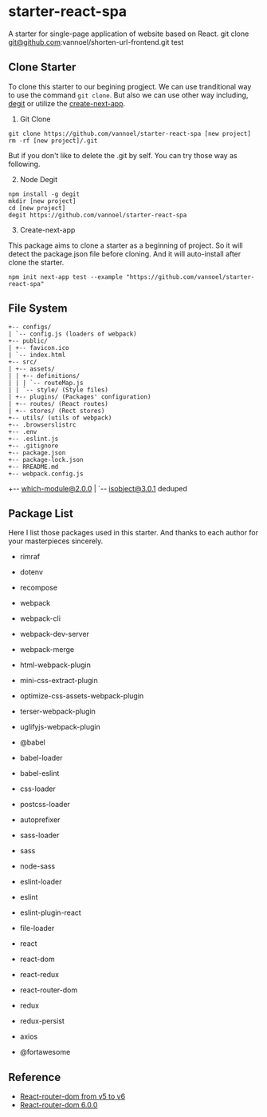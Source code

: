 # starter-react-spa
A starter for single-page application of website based on React.
git clone git@github.com:vannoel/shorten-url-frontend.git test

## Clone Starter

To clone this starter to our begining progject. We can use tranditional way to use the command `git clone`. But also we can use other way including, [degit](https://www.npmjs.com/package/degit) or utilize the [create-next-app](https://www.npmjs.com/package/create-next-app).

1. Git Clone

```
git clone https://github.com/vannoel/starter-react-spa [new project]
rm -rf [new project]/.git
```

But if you don't like to delete the .git by self. You can try those way as following.

2. Node Degit

```
npm install -g degit
mkdir [new project]
cd [new project]
degit https://github.com/vannoel/starter-react-spa
```

3. Create-next-app

This package aims to clone a starter as a beginning of project. So it will detect the package.json file before cloning. And it will auto-install after clone the starter.

```
npm init next-app test --example "https://github.com/vannoel/starter-react-spa"
```

## File System

```
+-- configs/
| `-- config.js (loaders of webpack)
+-- public/
| +-- favicon.ico
| `-- index.html
+-- src/
| +-- assets/
| | +-- definitions/
| | | `-- routeMap.js
| | `-- style/ (Style files)
| +-- plugins/ (Packages' configuration)
| +-- routes/ (React routes)
| +-- stores/ (Rect stores)
+-- utils/ (utils of webpack)
+-- .browserslistrc
+-- .env
+-- .eslint.js
+-- .gitignore
+-- package.json
+-- package-lock.json
+-- RREADME.md
+-- webpack.config.js

```

+-- which-module@2.0.0
|
`-- isobject@3.0.1 deduped

## Package List

Here I list those packages used in this starter. And thanks to each author for your masterpieces sincerely.

- rimraf
- dotenv
- recompose

- webpack
- webpack-cli
- webpack-dev-server
- webpack-merge
- html-webpack-plugin
- mini-css-extract-plugin
- optimize-css-assets-webpack-plugin
- terser-webpack-plugin
- uglifyjs-webpack-plugin

- @babel
- babel-loader
- babel-eslint

- css-loader

- postcss-loader
- autoprefixer

- sass-loader
- sass
- node-sass

- eslint-loader
- eslint
- eslint-plugin-react

- file-loader

- react
- react-dom
- react-redux
- react-router-dom

- redux
- redux-persist

- axios

- @fortawesome

## Reference

- [React-router-dom from v5 to v6](https://github.com/ReactTraining/react-router/blob/dev/docs/advanced-guides/migrating-5-to-6.md)
- [React-router-dom 6.0.0](https://github.com/ReactTraining/react-router/blob/dev/docs/installation/getting-started.md)